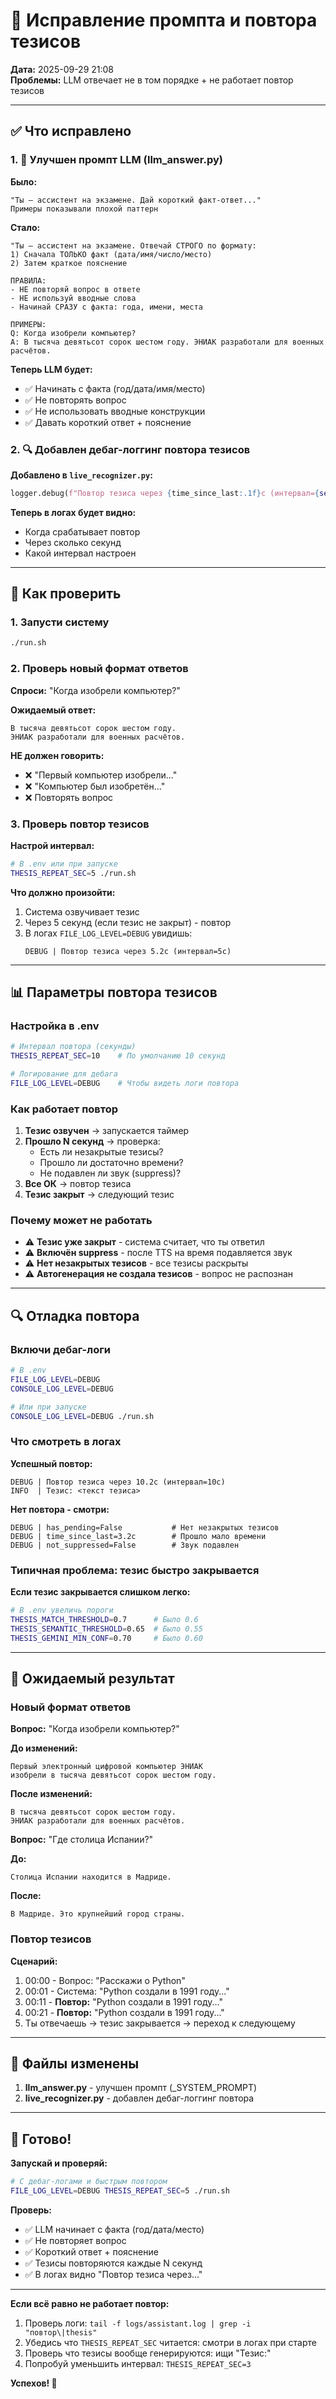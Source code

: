 # 🔧 Исправление промпта и повтора тезисов

**Дата:** 2025-09-29 21:08  
**Проблемы:** LLM отвечает не в том порядке + не работает повтор тезисов

---

## ✅ Что исправлено

### 1. 📝 Улучшен промпт LLM (llm_answer.py)

**Было:**
```
"Ты — ассистент на экзамене. Дай короткий факт-ответ..."
Примеры показывали плохой паттерн
```

**Стало:**
```
"Ты — ассистент на экзамене. Отвечай СТРОГО по формату:
1) Сначала ТОЛЬКО факт (дата/имя/число/место)
2) Затем краткое пояснение

ПРАВИЛА:
- НЕ повторяй вопрос в ответе
- НЕ используй вводные слова
- Начинай СРАЗУ с факта: года, имени, места

ПРИМЕРЫ:
Q: Когда изобрели компьютер?
A: В тысяча девятьсот сорок шестом году. ЭНИАК разработали для военных расчётов.
```

**Теперь LLM будет:**
- ✅ Начинать с факта (год/дата/имя/место)
- ✅ Не повторять вопрос
- ✅ Не использовать вводные конструкции
- ✅ Давать короткий ответ + пояснение

### 2. 🔍 Добавлен дебаг-логгинг повтора тезисов

**Добавлено в `live_recognizer.py`:**
```python
logger.debug(f"Повтор тезиса через {time_since_last:.1f}с (интервал={self._thesis_repeat_sec}с)")
```

**Теперь в логах будет видно:**
- Когда срабатывает повтор
- Через сколько секунд
- Какой интервал настроен

---

## 🧪 Как проверить

### 1. Запусти систему
```bash
./run.sh
```

### 2. Проверь новый формат ответов

**Спроси:** "Когда изобрели компьютер?"

**Ожидаемый ответ:**
```
В тысяча девятьсот сорок шестом году. 
ЭНИАК разработали для военных расчётов.
```

**НЕ должен говорить:**
- ❌ "Первый компьютер изобрели..."
- ❌ "Компьютер был изобретён..."
- ❌ Повторять вопрос

### 3. Проверь повтор тезисов

**Настрой интервал:**
```bash
# В .env или при запуске
THESIS_REPEAT_SEC=5 ./run.sh
```

**Что должно произойти:**
1. Система озвучивает тезис
2. Через 5 секунд (если тезис не закрыт) - повтор
3. В логах `FILE_LOG_LEVEL=DEBUG` увидишь:
   ```
   DEBUG | Повтор тезиса через 5.2с (интервал=5с)
   ```

---

## 📊 Параметры повтора тезисов

### Настройка в .env
```bash
# Интервал повтора (секунды)
THESIS_REPEAT_SEC=10    # По умолчанию 10 секунд

# Логирование для дебага
FILE_LOG_LEVEL=DEBUG    # Чтобы видеть логи повтора
```

### Как работает повтор

1. **Тезис озвучен** → запускается таймер
2. **Прошло N секунд** → проверка:
   - Есть ли незакрытые тезисы?
   - Прошло ли достаточно времени?
   - Не подавлен ли звук (suppress)?
3. **Все ОК** → повтор тезиса
4. **Тезис закрыт** → следующий тезис

### Почему может не работать

- ⚠️ **Тезис уже закрыт** - система считает, что ты ответил
- ⚠️ **Включён suppress** - после TTS на время подавляется звук
- ⚠️ **Нет незакрытых тезисов** - все тезисы раскрыты
- ⚠️ **Автогенерация не создала тезисов** - вопрос не распознан

---

## 🔍 Отладка повтора

### Включи дебаг-логи
```bash
# В .env
FILE_LOG_LEVEL=DEBUG
CONSOLE_LOG_LEVEL=DEBUG

# Или при запуске
CONSOLE_LOG_LEVEL=DEBUG ./run.sh
```

### Что смотреть в логах

**Успешный повтор:**
```
DEBUG | Повтор тезиса через 10.2с (интервал=10с)
INFO  | Тезис: <текст тезиса>
```

**Нет повтора - смотри:**
```
DEBUG | has_pending=False           # Нет незакрытых тезисов
DEBUG | time_since_last=3.2с        # Прошло мало времени
DEBUG | not_suppressed=False        # Звук подавлен
```

### Типичная проблема: тезис быстро закрывается

**Если тезис закрывается слишком легко:**
```bash
# В .env увеличь пороги
THESIS_MATCH_THRESHOLD=0.7      # Было 0.6
THESIS_SEMANTIC_THRESHOLD=0.65  # Было 0.55
THESIS_GEMINI_MIN_CONF=0.70     # Было 0.60
```

---

## 🎯 Ожидаемый результат

### Новый формат ответов

**Вопрос:** "Когда изобрели компьютер?"

**До изменений:**
```
Первый электронный цифровой компьютер ЭНИАК 
изобрели в тысяча девятьсот сорок шестом году.
```

**После изменений:**
```
В тысяча девятьсот сорок шестом году.
ЭНИАК разработали для военных расчётов.
```

**Вопрос:** "Где столица Испании?"

**До:**
```
Столица Испании находится в Мадриде.
```

**После:**
```
В Мадриде. Это крупнейший город страны.
```

### Повтор тезисов

**Сценарий:**
1. 00:00 - Вопрос: "Расскажи о Python"
2. 00:01 - Система: "Python создали в 1991 году..."
3. 00:11 - **Повтор:** "Python создали в 1991 году..."
4. 00:21 - **Повтор:** "Python создали в 1991 году..."
5. Ты отвечаешь → тезис закрывается → переход к следующему

---

## 📝 Файлы изменены

1. **llm_answer.py** - улучшен промпт (_SYSTEM_PROMPT)
2. **live_recognizer.py** - добавлен дебаг-логгинг повтора

---

## 🚀 Готово!

**Запускай и проверяй:**
```bash
# С дебаг-логами и быстрым повтором
FILE_LOG_LEVEL=DEBUG THESIS_REPEAT_SEC=5 ./run.sh
```

**Проверь:**
- ✅ LLM начинает с факта (год/дата/место)
- ✅ Не повторяет вопрос
- ✅ Короткий ответ + пояснение
- ✅ Тезисы повторяются каждые N секунд
- ✅ В логах видно "Повтор тезиса через..."

---

**Если всё равно не работает повтор:**
1. Проверь логи: `tail -f logs/assistant.log | grep -i "повтор\|thesis"`
2. Убедись что `THESIS_REPEAT_SEC` читается: смотри в логах при старте
3. Проверь что тезисы вообще генерируются: ищи "Тезис:"
4. Попробуй уменьшить интервал: `THESIS_REPEAT_SEC=3`

**Успехов! 🎉**
